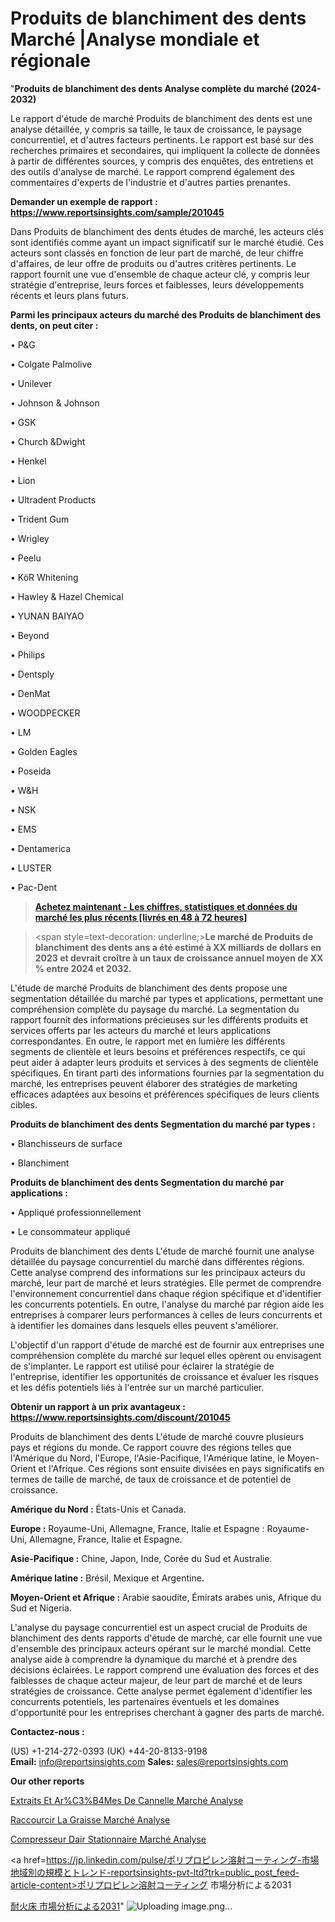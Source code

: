 # Produits de blanchiment des dents Marché |Analyse mondiale et régionale

"<strong>Produits de blanchiment des dents Analyse complète du marché (2024-2032)</strong>

Le rapport d'étude de marché Produits de blanchiment des dents est une analyse détaillée, y compris sa taille, le taux de croissance, le paysage concurrentiel, et d'autres facteurs pertinents. Le rapport est basé sur des recherches primaires et secondaires, qui impliquent la collecte de données à partir de différentes sources, y compris des enquêtes, des entretiens et des outils d'analyse de marché. Le rapport comprend également des commentaires d'experts de l'industrie et d'autres parties prenantes.

<strong>Demander un exemple de rapport : </strong><strong><a href=https://www.reportsinsights.com/sample/201045>https://www.reportsinsights.com/sample/201045</a></strong>

Dans Produits de blanchiment des dents études de marché, les acteurs clés sont identifiés comme ayant un impact significatif sur le marché étudié. Ces acteurs sont classés en fonction de leur part de marché, de leur chiffre d'affaires, de leur offre de produits ou d'autres critères pertinents. Le rapport fournit une vue d'ensemble de chaque acteur clé, y compris leur stratégie d'entreprise, leurs forces et faiblesses, leurs développements récents et leurs plans futurs.

<strong>Parmi les principaux acteurs du marché des Produits de blanchiment des dents, on peut citer :</strong>

• P&G

• Colgate Palmolive

• Unilever

• Johnson & Johnson

• GSK

• Church &Dwight

• Henkel

• Lion

• Ultradent Products

• Trident Gum

• Wrigley

• Peelu

• KöR Whitening

• Hawley & Hazel Chemical

• YUNAN BAIYAO

• Beyond

• Philips

• Dentsply

• DenMat

• WOODPECKER

• LM

• Golden Eagles

• Poseida

• W&H

• NSK

• EMS

• Dentamerica

• LUSTER

• Pac-Dent

<blockquote><a href=https://reportsinsights.com/buynow/201045><span style=text-decoration: underline;><strong>Achetez maintenant - Les chiffres, statistiques et données du marché les plus récents [livrés en 48 à 72 heures]</strong></span></a></blockquote>
<blockquote>
<div class=group w-full text-gray-800 dark:text-gray-100 border-b border-black/10 dark:border-gray-900/50 bg-gray-50 dark:bg-[#444654]>
<div class=flex p-4 gap-4 text-base md:gap-6 md:max-w-2xl lg:max-w-xl xl:max-w-3xl md:py-6 lg:px-0 m-auto>
<div class=relative flex flex-col w-[calc(100%-50px)] gap-1 md:gap-3 lg:w-[calc(100%-115px)]>
<div class=flex flex-grow flex-col gap-3>
<div class=min-h-[20px] flex flex-col items-start gap-4 whitespace-pre-wrap break-words>
<div class=result-streaming markdown prose w-full break-words dark:prose-invert light>

<span style=text-decoration: underline;><strong>Le marché de Produits de blanchiment des dents ans a été estimé à XX milliards de dollars en 2023 et devrait croître à un taux de croissance annuel moyen de XX % entre 2024 et 2032.</strong></span>

</div>
</div>
</div>
</div>
</div>
</div></blockquote>
L'étude de marché Produits de blanchiment des dents propose une segmentation détaillée du marché par types et applications, permettant une compréhension complète du paysage du marché. La segmentation du rapport fournit des informations précieuses sur les différents produits et services offerts par les acteurs du marché et leurs applications correspondantes. En outre, le rapport met en lumière les différents segments de clientèle et leurs besoins et préférences respectifs, ce qui peut aider à adapter leurs produits et services à des segments de clientèle spécifiques. En tirant parti des informations fournies par la segmentation du marché, les entreprises peuvent élaborer des stratégies de marketing efficaces adaptées aux besoins et préférences spécifiques de leurs clients cibles.

<strong>Produits de blanchiment des dents Segmentation du marché par types :</strong>

• Blanchisseurs de surface

• Blanchiment

<strong>Produits de blanchiment des dents Segmentation du marché par applications :</strong>

• Appliqué professionnellement

• Le consommateur appliqué

Produits de blanchiment des dents L'étude de marché fournit une analyse détaillée du paysage concurrentiel du marché dans différentes régions. Cette analyse comprend des informations sur les principaux acteurs du marché, leur part de marché et leurs stratégies. Elle permet de comprendre l'environnement concurrentiel dans chaque région spécifique et d'identifier les concurrents potentiels. En outre, l'analyse du marché par région aide les entreprises à comparer leurs performances à celles de leurs concurrents et à identifier les domaines dans lesquels elles peuvent s'améliorer.

L'objectif d'un rapport d'étude de marché est de fournir aux entreprises une compréhension complète du marché sur lequel elles opèrent ou envisagent de s'implanter. Le rapport est utilisé pour éclairer la stratégie de l'entreprise, identifier les opportunités de croissance et évaluer les risques et les défis potentiels liés à l'entrée sur un marché particulier.

<strong>Obtenir un rapport à un prix avantageux : <a href=https://www.reportsinsights.com/discount/201045>https://www.reportsinsights.com/discount/201045</a></strong>

Produits de blanchiment des dents L'étude de marché couvre plusieurs pays et régions du monde. Ce rapport couvre des régions telles que l'Amérique du Nord, l'Europe, l'Asie-Pacifique, l'Amérique latine, le Moyen-Orient et l'Afrique. Ces régions sont ensuite divisées en pays significatifs en termes de taille de marché, de taux de croissance et de potentiel de croissance.

<strong>Amérique du Nord :</strong> États-Unis et Canada.

<strong>Europe :</strong> Royaume-Uni, Allemagne, France, Italie et Espagne : Royaume-Uni, Allemagne, France, Italie et Espagne.

<strong>Asie-Pacifique :</strong> Chine, Japon, Inde, Corée du Sud et Australie.

<strong>Amérique latine :</strong> Brésil, Mexique et Argentine.

<strong>Moyen-Orient et Afrique :</strong> Arabie saoudite, Émirats arabes unis, Afrique du Sud et Nigeria.

L'analyse du paysage concurrentiel est un aspect crucial de Produits de blanchiment des dents rapports d'étude de marché, car elle fournit une vue d'ensemble des principaux acteurs opérant sur le marché mondial. Cette analyse aide à comprendre la dynamique du marché et à prendre des décisions éclairées. Le rapport comprend une évaluation des forces et des faiblesses de chaque acteur majeur, de leur part de marché et de leurs stratégies de croissance. Cette analyse permet également d'identifier les concurrents potentiels, les partenaires éventuels et les domaines d'opportunité pour les entreprises cherchant à gagner des parts de marché.

<strong>Contactez-nous :</strong>

(US) +1-214-272-0393
(UK) +44-20-8133-9198
<strong>Email:</strong> <a>info@reportsinsights.com</a>
<strong>Sales:</strong> <a>sales@reportsinsights.com</a>

<strong>Our other reports</strong>

<a href=https://www.linkedin.com/pulse/extraits-et-ar%C3%B4mes-de-cannelle-march%C3%A9-analyse-bz8zc/>Extraits Et Ar%C3%B4Mes De Cannelle Marché Analyse</a>

<a href=https://www.linkedin.com/pulse/raccourcir-la-graisse-march%C3%A9-opportunit%C3%A9s-jdq2f/>Raccourcir La Graisse Marché Analyse</a>

<a href=https://www.linkedin.com/pulse/compresseur-dair-stationnaire-march%C3%A9-analyse-iejzf/>Compresseur Dair Stationnaire Marché Analyse</a>

<a href=https://jp.linkedin.com/pulse/ポリプロピレン溶射コーティング-市場地域別の規模とトレンド-reportsinsights-pvt-ltd?trk=public_post_feed-article-content>ポリプロピレン溶射コーティング 市場分析による2031</a>

<a href=https://www.linkedin.com/pulse/耐火床-市場2023topベンダーによる新しい調査-reports-insights-expert/>耐火床 市場分析による2031</a>"
![Uploading image.png…]()
